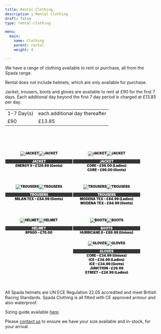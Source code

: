 ```yaml
---
title: Rental Clothing
description : Rental Clothing
draft: false
type: rental-clothing

menu:
  main:
    name: Clothing
    parent: rental
    weight: 4

---
```

<p>We have a range of clothing available to rent or purchase, all from the Spada range.</p>
<p>Rental does not include helmets, which are only available for purchase.</p>
<p>Jacket, trousers, boots and gloves are available to rent at £90 for the first 7 days. Each additional day beyond the first 7 day period is charged at £13.85 per day.</p>
<table>
<tbody>
<tr>
<td>1-7 Day(s)</td>
<td>each additional day thereafter</td>
</tr>
<tr>
<td>£90</td>
<td>£13.85</td>
</tr>
</tbody>
</table>
<p>&nbsp;</p>
<div style="font-size: 0.8em; font-weight: 900; margin-top: 40px; margin-bottom: 20px;">
<div style="text-align: center; float: left; width: 224px; margin-bottom: 30px;">
<p><img class="img-fluid vw-100 lazyload" data-src="/img/clothing/5aabda8fcbe93_thmb.jpg" alt="JACKET" data-lazy-loaded="true" style=""><noscript><img class="img-fluid vw-100 lazyload" data-src="/img/clothing/5aabda8fcbe93_thmb.jpg" alt="JACKET" /></noscript></p>
<div style="background: #363636; color: white; margin-left: 1px; margin-right: 1px;">JACKET</div>
<div>ENERGY II – £129.99 (Gents)</div>
</div>
<div style="text-align: center; float: left; width: 224px; margin-bottom: 30px;">
<p><img class="img-fluid vw-100 lazyload" data-src="/img/clothing/51d431597ffe4_thmb.jpg" alt="JACKET" data-lazy-loaded="true" style=""><noscript><img class="img-fluid vw-100 lazyload" data-src="/img/clothing/51d431597ffe4_thmb.jpg" alt="JACKET" /></noscript></p>
<div style="background: #363636; color: white; margin-left: 1px; margin-right: 1px;">JACKET</div>
<div>CORE – £99.00 (Ladies)</div>
<div>CORE – £99.00 (Gents)</div>
</div>
<div style="text-align: center; float: left; width: 224px; margin-bottom: 30px;">
<p><img class="img-fluid vw-100 lazyload" data-src="/img/clothing/Spada-Trousers-300x300.jpg" alt="TROUSERS" data-lazy-loaded="true" style=""><noscript><img class="img-fluid vw-100 lazyload" data-src="/img/clothing/Spada-Trousers-300x300.jpg" alt="TROUSERS" /></noscript></p>
<div style="background: #363636; color: white; margin-left: 1px; margin-right: 1px;">TROUSERS</div>
<div>MILAN TEX – £84.99 (Gents)</div>
</div>
<div style="text-align: center; float: left; width: 224px; margin-bottom: 30px;">
<p><img class="img-fluid vw-100 lazyload" data-src="/img/clothing/spada_jeans_textile_modena_black.jpg" alt="TROUSERS" data-lazy-loaded="true" style=""><noscript><img class="img-fluid vw-100 lazyload" data-src="/img/clothing/spada_jeans_textile_modena_black.jpg" alt="TROUSERS" /></noscript></p>
<div style="background: #363636; color: white; margin-left: 1px; margin-right: 1px;">TROUSERS</div>
<div>MODENA TEX – £84.99 (Ladies)</div>
<div>MODENA TEX – £84.99 (Gents)</div>
</div>
<div style="clear: both;"></div>
<div style="text-align: center; float: left; width: 224px; margin-bottom: 30px;">
<p><img class="img-fluid vw-100 lazyload" data-src="/img/clothing/15451-1.jpg" alt="HELMET" data-lazy-loaded="true" style=""><noscript><img class="img-fluid vw-100 lazyload" data-src="/img/clothing/15451-1.jpg" alt="HELMET" /></noscript></p>
<div style="background: #363636; color: white; margin-left: 1px; margin-right: 1px;">HELMET</div>
<div>RP900 – £70.00</div>
</div>
<div style="text-align: center; float: left; width: 224px; margin-bottom: 10px;">
<p><img class="img-fluid vw-100 lazyload" data-src="/img/clothing/5a783755d75f8_thmb.jpg" alt="BOOTS" data-lazy-loaded="true" style=""><noscript><img class="img-fluid vw-100 lazyload" data-src="/img/clothing/5a783755d75f8_thmb.jpg" alt="BOOTS" /></noscript></p>
<div style="background: #363636; color: white; margin-left: 1px; margin-right: 1px;">BOOTS</div>
<div>HURRICANE II – £89.99 (Unisex)</div>
</div>
<div style="text-align: center; float: left; width: 224px; margin-bottom: 30px;">
<p><img class="img-fluid vw-100 lazyload" data-src="/img/clothing/5a8d9f33881c6_thmb.jpg" alt="GLOVES" data-lazy-loaded="true" style=""><noscript><img class="img-fluid vw-100 lazyload" data-src="/img/clothing/5a8d9f33881c6_thmb.jpg" alt="GLOVES" /></noscript></p>
<div style="background: #363636; color: white; margin-left: 1px; margin-right: 1px;">GLOVES</div>
<div>CORE – £34.99 (Unisex)</div>
<div>ICE – £34.99 (Ladies)</div>
<div>ICE – £34.99 (Gents)</div>
<div>JUNCTION – £29.99</div>
<div>STREET – £24.99 (Ladies)</div>
</div>
<p></p>
<div style="clear: both;"></div>
</div>
<p>All Spada helmets are UN ECE Regulation 22.05 accredited and meet British Racing Standards.&nbsp;Spada Clothing is all fitted with CE approved armour and also waterproof.</p>
<p>Sizing guide available <a href="https://www.spadaclothing.co.uk/size-guide">here</a>.</p>
<p>Please <a href="mailto:enquiries@rentamotorcycle.co.uk">contact us</a> to ensure we have your size available and in-stock, for your arrival.</p>